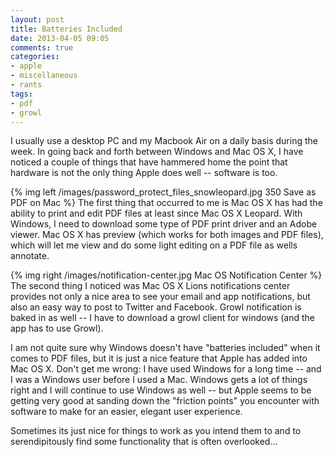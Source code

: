 ```yaml
---
layout: post
title: Batteries Included
date: 2013-04-05 09:05
comments: true
categories:
- apple
- miscellaneous
- rants
tags:
- pdf
- growl
---
```

I usually use a desktop PC and my Macbook Air on a daily basis during the week. In going back and forth between Windows and Mac OS X, I have noticed a couple of things that have hammered home the point that hardware is not the only thing Apple does well -- software is too.

{% img left /images/password_protect_files_snowleopard.jpg 350 Save as PDF on Mac %}
The first thing that occurred to me is Mac OS X has had the ability to print and edit PDF files at least since Mac OS X Leopard. With Windows, I need to download some type of PDF print driver and an Adobe viewer. Mac OS X has preview (which works for both images and PDF files), which will let me view and do some light editing on a PDF file as wells annotate.

{% img right /images/notification-center.jpg Mac OS Notification Center %}
The second thing I noticed was Mac OS X Lions notifications center provides not only a nice area to see your email and app notifications, but also an easy way to post to Twitter and Facebook. Growl notification is baked in as well -- I have to download a growl client for windows (and the app has to use Growl).

I am not quite sure why Windows doesn't have "batteries included" when it comes to PDF files, but it is just a nice feature that Apple has added into Mac OS X. Don't get me wrong: I have used Windows for a long time -- and I was a Windows user before I used a Mac. Windows gets a lot of things right and I will continue to use Windows as well -- but Apple seems to be getting very good at sanding down the "friction points" you encounter with software to make for an easier, elegant user experience.

Sometimes its just nice for things to work as you intend them to and to serendipitously find some functionality that is often overlooked...
